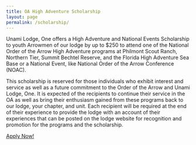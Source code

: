 ```yaml
---
title: OA High Adventure Scholarship
layout: page
permalink: /scholarship/
---
```


Unami Lodge, One offers a High Adventure and National Events Scholarship to youth Arrowmen of our lodge by up to $250 to attend one of the National Order of the Arrow High Adventure programs at Philmont Scout Ranch, Northern Tier, Summit Bechtel Reserve, and the Florida High Adventure Sea Base or a National Event, like National Order of the Arrow Conference (NOAC).

This scholarship is reserved for those individuals who exhibit interest and service as well as a future commitment to the Order of the Arrow and Unami Lodge, One. It is expected of the recipients to continue their service in the OA as well as bring their enthusiasm gained from these programs back to our lodge, your chapter, and unit. Each recipient will be required at the end of their experience to provide the lodge with an account of their experiences that can be posted on the lodge website for recognition and promotion for the programs and the scholarship.

<div class="text-center my-5">
  <a href="/files/OAHA_Scholarship.pdf" class="btn btn-primary"> Apply Now!</a>
</div>
